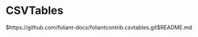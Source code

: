 # CSVTables

<include sethead="2" nohead="true">
    $https://github.com/foliant-docs/foliantcontrib.csvtables.git$README.md
</include>
